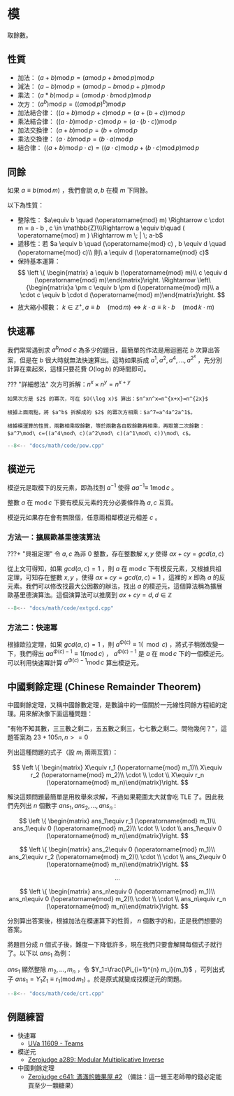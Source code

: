 # 模

取餘數。

## 性質

- 加法： $(a+b) \operatorname{mod} p= (a \operatorname{mod} p +b \operatorname{mod} p ) \operatorname{mod} p$ 
- 減法： $(a-b) \operatorname{mod} p= (a \operatorname{mod} p -b \operatorname{mod} p +p) \operatorname{mod} p$ 
- 乘法： $(a*b) \operatorname{mod} p= (a \operatorname{mod} p\cdot b \operatorname{mod} p ) \operatorname{mod} p$ 
- 次方： $(a^b) \operatorname{mod} p= ((a \operatorname{mod} p )^b) \operatorname{mod} p$ 
- 加法結合律： $((a+b) \operatorname{mod} p+c) \operatorname{mod} p = (a+(b+c)) \operatorname{mod} p$ 
- 乘法結合律： $((a\cdot b) \operatorname{mod} p\cdot c) \operatorname{mod} p = (a\cdot (b\cdot c)) \operatorname{mod} p$ 
- 加法交換律： $(a+b) \operatorname{mod} p=(b+a) \operatorname{mod} p$ 
- 乘法交換律： $(a\cdot b) \operatorname{mod} p=(b\cdot a) \operatorname{mod} p$ 
- 結合律： $((a+b) \operatorname{mod} p\cdot c)= ((a\cdot c) \operatorname{mod} p +(b\cdot c) \operatorname{mod} p ) \operatorname{mod} p$ 

## 同餘

如果 $a\equiv b (\operatorname{mod} m)$ ，我們會說 $a,b$ 在模 $m$ 下同餘。

以下為性質：

- 整除性： $a\equiv b \quad (\operatorname{mod} m) \Rightarrow c \cdot m  = a - b , c \in \mathbb{Z}\\\Rightarrow a \equiv b\quad ( \operatorname{mod} m ) \Rightarrow m \; | \; a-b$ 
- 遞移性：若 $a \equiv b \quad (\operatorname{mod} c) , b \equiv d \quad (\operatorname{mod} c)\\ 則\ a \equiv d (\operatorname{mod} c)$ 
-   保持基本運算：
    $$
    \left \{ \begin{matrix} a \equiv b (\operatorname{mod} m)\\ c \equiv d (\operatorname{mod} m)\end{matrix}\right. \Rightarrow \left\{\begin{matrix}a \pm c \equiv b \pm d (\operatorname{mod} m)\\ a \cdot c \equiv b \cdot d (\operatorname{mod} m)\end{matrix}\right.
    $$
- 放大縮小模數： $k \in \mathbb{Z}^+ , a \equiv b \quad (\operatorname{mod} m) \Leftrightarrow k \cdot a \equiv k \cdot b \quad (\operatorname{mod} k \cdot m)$ 

## 快速冪

我們常常遇到求 $a^b mod\ c$ 為多少的題目，最簡單的作法是用迴圈花 $b$ 次算出答案，但是在 $b$ 很大時就無法快速算出。這時如果拆成 $a^1,a^2,a^4,...,a^{2^x}$ ，先分別計算在乘起來，這樣只要花費 $O(\log b)$ 的時間即可。

??? "詳細想法"
    次方可拆解：$n^x\times n^y=n^{x+y}$
    
    如果次方是 $2$ 的冪次，可在 $O(\log x)$ 算出：$n^xn^x=n^{x+x}=n^{2x}$
    
    根據上面兩點，將 $a^b$ 拆解成的 $2$ 的冪次方相乘：$a^7=a^4a^2a^1$。

    根據模運算的性質，兩數相乘取餘數，等於兩數各自取餘數再相乘，再取第二次餘數：$a^7\mod\ c=((a^4\mod\ c)(a^2\mod\ c)(a^1\mod\ c))\mod\ c$。

```cpp
--8<-- "docs/math/code/pow.cpp"
```

## 模逆元

模逆元是取模下的反元素，即為找到 $a^{-1}$ 使得 $aa^{-1}\equiv\ 1\operatorname{mod} c$ 。

整數 $a$ 在 $\operatorname{mod} c$ 下要有模反元素的充分必要條件為 $a,c$ 互質。

模逆元如果存在會有無限個，任意兩相鄰模逆元相差 $c$ 。

### 方法一：擴展歐基里德演算法

???+ "貝祖定理"
    令 $a,c$ 為非 $0$ 整數，存在整數解 $x,y$ 使得 $ax+cy=gcd(a,c)$ 

從上文可得知，如果 $gcd(a,c)=1$ ，則 $a$ 在 $\operatorname{mod} c$ 下有模反元素，又根據貝祖定理，可知存在整數 $x,y$ ，使得 $ax+cy=gcd(a,c)=1$ ，這裡的 $x$ 即為 $a$ 的反元素。我們可以修改找最大公因數的辦法，找出 $a$ 的模逆元，這個算法稱為擴展歐基里德演算法。這個演算法可以推廣到 $ax+cy=d,d\in\mathbb{Z}$ 

```cpp
--8<-- "docs/math/code/extgcd.cpp"
```

### 方法二：快速冪

根據歐拉定理，如果 $gcd(a,c)=1$ ，則 $a^{\Phi(c)} \equiv 1 (\mod c)$ ，將式子稍微改變一下，我們得出 $aa^{\Phi(c)-1} \equiv 1 (\operatorname{mod} c)$ ， $a^{\Phi(c)-1}$ 是 $a$ 在 $\operatorname{mod} c$ 下的一個模逆元。可以利用快速冪計算 $a^{\Phi(c)-1}\operatorname{mod} c$ 算出模逆元。

## 中國剩餘定理 (Chinese Remainder Theorem)

中國剩餘定理，又稱中國餘數定理，是數論中的一個關於一元線性同餘方程組的定理。用來解決像下面這種問題：

"有物不知其數，三三數之剩二，五五數之剩三，七七數之剩二。問物幾何？"，這題答案為 $23+105n,n>=0$ 

列出這種問題的式子（設 $m_i$ 兩兩互質）：

$$
\left \{ \begin{matrix} X\equiv r_1 (\operatorname{mod} m_1)\\ X\equiv r_2 (\operatorname{mod} m_2)\\ \cdot \\ \cdot \\ X\equiv r_n (\operatorname{mod} m_n)\end{matrix}\right.
$$

解決這類問題最簡單是用枚舉來求解，不過如果範圍太大就會吃 TLE 了。因此我們先列出 $n$ 個數字 $ans_1,ans_2,...,ans_n$ :

$$
\left \{ \begin{matrix} ans_1\equiv r_1 (\operatorname{mod} m_1)\\ ans_1\equiv 0 (\operatorname{mod} m_2)\\ \cdot \\ \cdot \\ ans_1\equiv 0 (\operatorname{mod} m_n)\end{matrix}\right.
$$

$$
\left \{ \begin{matrix} ans_2\equiv 0 (\operatorname{mod} m_1)\\ ans_2\equiv r_2 (\operatorname{mod} m_2)\\ \cdot \\ \cdot \\ ans_2\equiv 0 (\operatorname{mod} m_n)\end{matrix}\right.
$$

$$
...
$$

$$
\left \{ \begin{matrix} ans_n\equiv 0 (\operatorname{mod} m_1)\\ ans_n\equiv 0 (\operatorname{mod} m_2)\\ \cdot \\ \cdot \\ ans_n\equiv r_n (\operatorname{mod} m_n)\end{matrix}\right.
$$

分別算出答案後，根據加法在模運算下的性質， $n$ 個數字的和，正是我們想要的答案。

將題目分成 $n$ 個式子後，難度一下降低許多，現在我們只要會解開每個式子就行了。以下以 $ans_1$ 為例：

 $ans_1$ 顯然整除 $m_2,...,m_n$ ，令 $Y_1=\frac{\Pi_{i=1}^{n} m_i}{m_1}$ ，可列出式子 $ans_1=Y_1Z_1\equiv r_1 (\operatorname{mod} m_1)$ 。於是原式就變成找模逆元的問題。

```cpp
--8<-- "docs/math/code/crt.cpp"
```

## 例題練習

-   快速冪
    -  [UVa 11609 - Teams](https://onlinejudge.org/index.php?option=com_onlinejudge&Itemid=8&page=show_problem&problem=2656) 
-   模逆元
    -  [Zerojudge a289: Modular Multiplicative Inverse](https://zerojudge.tw/ShowProblem?problemid=a289) 
-   中國剩餘定理
    -  [Zerojudge c641: 滿滿的糖果屋 #2](https://zerojudge.tw/ShowProblem?problemid=c641) （備註：這一題王老師帶的錢必定能買至少一顆糖果）

[^1]:  [Discrete mathematics - Chinese Remainder Theorem](https://wangwilly.github.io/willywangkaa/2018/05/08/Discrete-mathematics-Chinese-Remainder-Theorem/) 
